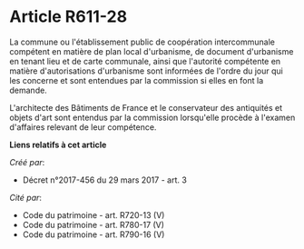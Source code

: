 # Article R611-28

La commune ou l'établissement public de coopération intercommunale compétent en matière de plan local d'urbanisme, de
document d'urbanisme en tenant lieu et de carte communale, ainsi que l'autorité compétente en matière d'autorisations
d'urbanisme sont informées de l'ordre du jour qui les concerne et sont entendues par la commission si elles en font la
demande.

L'architecte des Bâtiments de France et le conservateur des antiquités et objets d'art sont entendus par la commission
lorsqu'elle procède à l'examen d'affaires relevant de leur compétence.

**Liens relatifs à cet article**

_Créé par_:

  - Décret n°2017-456 du 29 mars 2017 - art. 3

_Cité par_:

  - Code du patrimoine - art. R720-13 (V)
  - Code du patrimoine - art. R780-17 (V)
  - Code du patrimoine - art. R790-16 (V)
